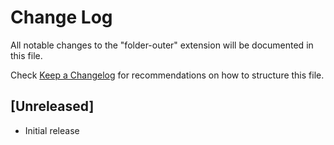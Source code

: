 # Change Log

All notable changes to the "folder-outer" extension will be documented in this file.

Check [Keep a Changelog](http://keepachangelog.com/) for recommendations on how to structure this file.

## [Unreleased]

- Initial release
